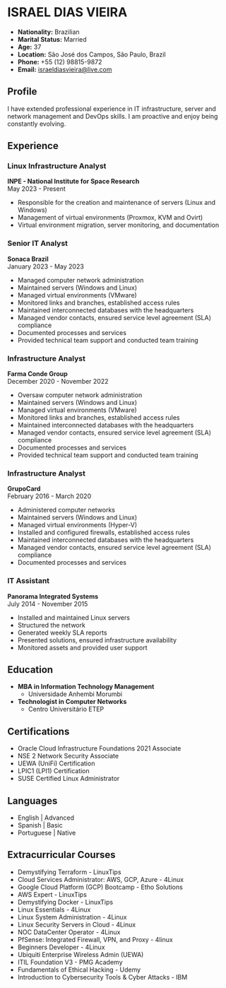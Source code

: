 # ISRAEL DIAS VIEIRA

- **Nationality:** Brazilian
- **Marital Status:** Married
- **Age:** 37
- **Location:** São José dos Campos, São Paulo, Brazil
- **Phone:** +55 (12) 98815-9872
- **Email:** israeldiasvieira@live.com

## Profile

I have extended professional experience in IT infrastructure, server and network management and DevOps skills. I am proactive and enjoy being constantly evolving.

## Experience

### Linux Infrastructure Analyst
**INPE - National Institute for Space Research**  
May 2023 - Present  
- Responsible for the creation and maintenance of servers (Linux and Windows)
- Management of virtual environments (Proxmox, KVM and Ovirt)
- Virtual environment migration, server monitoring, and documentation

### Senior IT Analyst
**Sonaca Brazil**  
January 2023 - May 2023  
- Managed computer network administration
- Maintained servers (Windows and Linux)
- Managed virtual environments (VMware)
- Monitored links and branches, established access rules
- Maintained interconnected databases with the headquarters
- Managed vendor contacts, ensured service level agreement (SLA) compliance
- Documented processes and services
- Provided technical team support and conducted team training

### Infrastructure Analyst
**Farma Conde Group**  
December 2020 - November 2022  
- Oversaw computer network administration
- Maintained servers (Windows and Linux)
- Managed virtual environments (VMware)
- Monitored links and branches, established access rules
- Maintained interconnected databases with the headquarters
- Managed vendor contacts, ensured service level agreement (SLA) compliance
- Documented processes and services
- Provided technical team support and conducted team training

### Infrastructure Analyst
**GrupoCard**  
February 2016 - March 2020  
- Administered computer networks
- Maintained servers (Windows and Linux)
- Managed virtual environments (Hyper-V)
- Installed and configured firewalls, established access rules
- Maintained interconnected databases with the headquarters
- Managed vendor contacts, ensured service level agreement (SLA) compliance
- Documented processes and services

### IT Assistant
**Panorama Integrated Systems**  
July 2014 - November 2015  
- Installed and maintained Linux servers
- Structured the network
- Generated weekly SLA reports
- Presented solutions, ensured infrastructure availability
- Monitored assets and provided user support

## Education

- **MBA in Information Technology Management**
  - Universidade Anhembi Morumbi
- **Technologist in Computer Networks**
  - Centro Universitário ETEP

## Certifications

- Oracle Cloud Infrastructure Foundations 2021 Associate
- NSE 2 Network Security Associate
- UEWA (UniFi) Certification
- LPIC1 (LPI1) Certification
- SUSE Certified Linux Administrator

## Languages

- English | Advanced
- Spanish | Basic
- Portuguese | Native

## Extracurricular Courses

- Demystifying Terraform - LinuxTips
- Cloud Services Administrator: AWS, GCP, Azure - 4Linux
- Google Cloud Platform (GCP) Bootcamp - Etho Solutions
- AWS Expert - LinuxTips
- Demystifying Docker - LinuxTips
- Linux Essentials - 4Linux
- Linux System Administration - 4Linux
- Linux Security Servers in Cloud - 4Linux
- NOC DataCenter Operator - 4Linux
- PfSense: Integrated Firewall, VPN, and Proxy - 4linux
- Beginners Developer - 4Linux
- Ubiquiti Enterprise Wireless Admin (UEWA)
- ITIL Foundation V3 - PMG Academy
- Fundamentals of Ethical Hacking - Udemy
- Introduction to Cybersecurity Tools & Cyber Attacks - IBM
